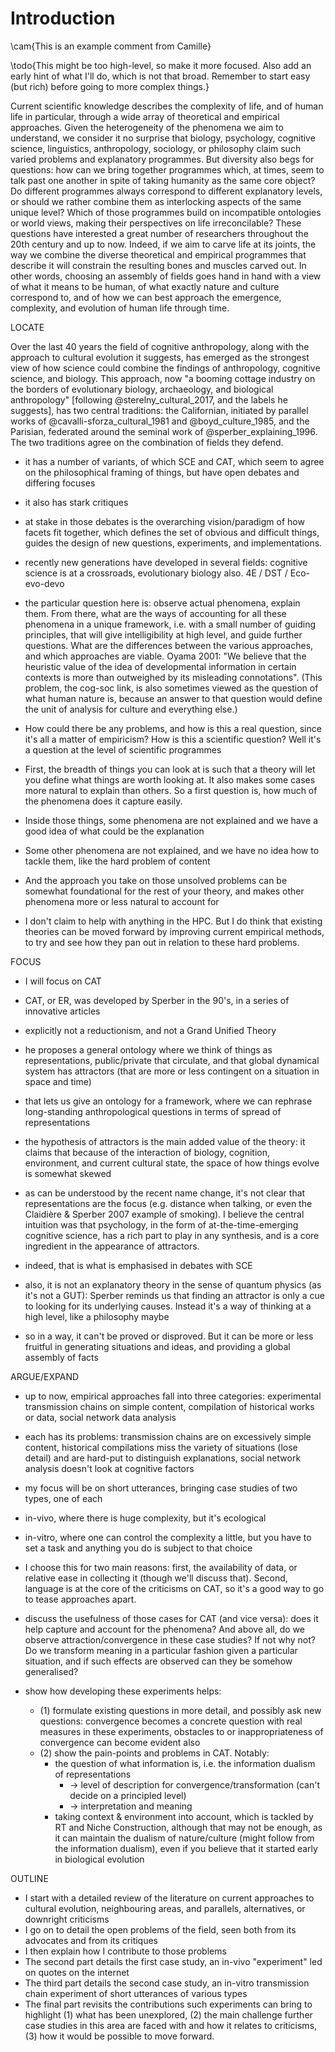 # Introduction

\cam{This is an example comment from Camille}

\todo{This might be too high-level, so make it more focused. Also add an early hint of what I'll do, which is not that broad. Remember to start easy (but rich) before going to more complex things.}

Current scientific knowledge describes the complexity of life, and of human life in particular, through a wide array of theoretical and empirical approaches.
Given the heterogeneity of the phenomena we aim to understand, we consider it no surprise that biology, psychology, cognitive science, linguistics, anthropology, sociology, or philosophy claim such varied problems and explanatory programmes.
But diversity also begs for questions: how can we bring together programmes which, at times, seem to talk past one another in spite of taking humanity as the same core object?
Do different programmes always correspond to different explanatory levels, or should we rather combine them as interlocking aspects of the same unique level?
Which of those programmes build on incompatible ontologies or world views, making their perspectives on life irreconcilable?
These questions have interested a great number of researchers throughout the 20th century and up to now.
Indeed, if we aim to carve life at its joints, the way we combine the diverse theoretical and empirical programmes that describe it will constrain the resulting bones and muscles carved out.
In other words, choosing an assembly of fields goes hand in hand with a view of what it means to be human, of what exactly nature and culture correspond to, and of how we can best approach the emergence, complexity, and evolution of human life through time.

<!--
These questions guide the works gathered in the present thesis.
With it I aim to contribute, however modestly, to the development of an integral and open science of life and mind.
-->

LOCATE

Over the last 40 years the field of cognitive anthropology, along with the approach to cultural evolution it suggests, has emerged as the strongest view of how science could combine the findings of anthropology, cognitive science, and biology.
This approach, now "a booming cottage industry on the borders of evolutionary biology, archaeology, and biological anthropology" [following @sterelny_cultural_2017, and the labels he suggests], has two central traditions: the Californian, initiated by parallel works of @cavalli-sforza_cultural_1981 and @boyd_culture_1985, and the Parisian, federated around the seminal work of @sperber_explaining_1996.
The two traditions agree on the combination of fields they defend.


- it has a number of variants, of which SCE and CAT, which seem to agree on the philosophical framing of things, but have open debates and differing focuses
- it also has stark critiques

- at stake in those debates is the overarching vision/paradigm of how facets fit together, which defines the set of obvious and difficult things, guides the design of new questions, experiments, and implementations.

- recently new generations have developed in several fields: cognitive science is at a crossroads, evolutionary biology also. 4E / DST / Eco-evo-devo

- the particular question here is: observe actual phenomena, explain them. From there, what are the ways of accounting for all these phenomena in a unique framework, i.e. with a small number of guiding principles, that will give intelligibility at high level, and guide further questions. What are the differences between the various approaches, and which approaches are viable. Oyama 2001: "We believe that the heuristic value of the idea of developmental information in certain contexts is more than outweighed by its misleading connotations". (This problem, the cog-soc link, is also sometimes viewed as the question of what human nature is, because an answer to that question would define the unit of analysis for culture and everything else.)

- How could there be any problems, and how is this a real question, since it's all a matter of empiricism? How is this a scientific question? Well it's a question at the level of scientific programmes
- First, the breadth of things you can look at is such that a theory will let you define what things are worth looking at. It also makes some cases more natural to explain than others. So a first question is, how much of the phenomena does it capture easily.
- Inside those things, some phenomena are not explained and we have a good idea of what could be the explanation
- Some other phenomena are not explained, and we have no idea how to tackle them, like the hard problem of content
- And the approach you take on those unsolved problems can be somewhat foundational for the rest of your theory, and makes other phenomena more or less natural to account for
- I don't claim to help with anything in the HPC. But I do think that existing theories can be moved forward by improving current empirical methods, to try and see how they pan out in relation to these hard problems.


FOCUS

- I will focus on CAT
- CAT, or ER, was developed by Sperber in the 90's, in a series of innovative articles
- explicitly not a reductionism, and not a Grand Unified Theory
- he proposes a general ontology where we think of things as representations, public/private that circulate, and that global dynamical system has attractors (that are more or less contingent on a situation in space and time)
- that lets us give an ontology for a framework, where we can rephrase long-standing anthropological questions in terms of spread of representations
- the hypothesis of attractors is the main added value of the theory: it claims that because of the interaction of biology, cognition, environment, and current cultural state, the space of how things evolve is somewhat skewed

- as can be understood by the recent name change, it's not clear that representations are the focus (e.g. distance when talking, or even the Claidière & Sperber 2007 example of smoking). I believe the central intuition was that psychology, in the form of at-the-time-emerging cognitive science, has a rich part to play in any synthesis, and is a core ingredient in the appearance of attractors.
- indeed, that is what is emphasised in debates with SCE
- also, it is not an explanatory theory in the sense of quantum physics (as it's not a GUT): Sperber reminds us that finding an attractor is only a cue to looking for its underlying causes. Instead it's a way of thinking at a high level, like a philosophy maybe
- so in a way, it can't be proved or disproved. But it can be more or less fruitful in generating situations and ideas, and providing a global assembly of facts


ARGUE/EXPAND

- up to now, empirical approaches fall into three categories: experimental transmission chains on simple content, compilation of historical works or data, social network data analysis
- each has its problems: transmission chains are on excessively simple content, historical compilations miss the variety of situations (lose detail) and are hard-put to distinguish explanations, social network analysis doesn't look at cognitive factors

- my focus will be on short utterances, bringing case studies of two types, one of each
- in-vivo, where there is huge complexity, but it's ecological
- in-vitro, where one can control the complexity a little, but you have to set a task and anything you do is subject to that choice
- I choose this for two main reasons: first, the availability of data, or relative ease in collecting it (though we'll discuss that). Second, language is at the core of the criticisms on CAT, so it's a good way to go to tease approaches apart.
- discuss the usefulness of those cases for CAT (and vice versa): does it help capture and account for the phenomena? And above all, do we observe attraction/convergence in these case studies? If not why not? Do we transform meaning in a particular fashion given a particular situation, and if such effects are observed can they be somehow generalised?
- show how developing these experiments helps:
  - (1) formulate existing questions in more detail, and possibly ask new questions: convergence becomes a concrete question with real measures in these experiments, obstacles to or inappropriateness of convergence can become evident also
  - (2) show the pain-points and problems in CAT. Notably:
    - the question of what information is, i.e. the information dualism of representations
      - -> level of description for convergence/transformation (can't decide on a principled level)
      - -> interpretation and meaning
    - taking context & environment into account, which is tackled by RT and Niche Construction, although that may not be enough, as it can maintain the dualism of nature/culture (might follow from the information dualism), even if you believe that it started early in biological evolution


OUTLINE

- I start with a detailed review of the literature on current approaches to cultural evolution, neighbouring areas, and parallels, alternatives, or downright criticisms
- I go on to detail the open problems of the field, seen both from its advocates and from its critiques
- I then explain how I contribute to those problems
- The second part details the first case study, an in-vivo "experiment" led on quotes on the internet
- The third part details the second case study, an in-vitro transmission chain experiment of short utterances of various types
- The final part revisits the contributions such experiments can bring to highlight (1) what has been unexplored, (2) the main challenge further case studies in this area are faced with and how it relates to criticisms, (3) how it would be possible to move forward.
